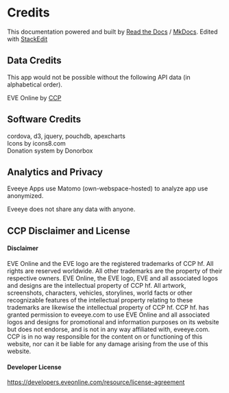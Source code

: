 # Credits

This documentation powered and built by [Read the Docs](https://readthedocs.org/) / [MkDocs](http://www.mkdocs.org). Edited with [StackEdit](https://stackedit.io/)

## Data Credits
This app would not be possible without the following API data (in alphabetical order).<br>

EVE Online by [CCP](https://ccpgames.com) <br>

## Software Credits
<a href="https://cordova.apache.org/" target="_blank" style="text-decoration: none;" class="help_links"><span class="help_links">cordova</span></a>, <a href="https://d3js.org/" target="_blank" style="text-decoration: none;" class="help_links"><span class="help_links">d3</span></a>, <a href="https://jquery.com/" target="_blank" style="text-decoration: none;" class="help_links"><span class="help_links">jquery</span></a>, <a href="https://pouchdb.com/" target="_blank" style="text-decoration: none;" class="help_links"><span class="help_links">pouchdb</span></a>, <a href="https://apexcharts.com/" target="_blank" style="text-decoration: none;" class="help_links"><span class="help_links">apexcharts</span></a><br>
Icons by <a href="https://icons8.com/icons/" target="_blank" style="text-decoration: none;" class="help_links">icons8.com</span></a><br>
Donation system by <a href="https://donorbox.org/?ref=ee" target="_blank" style="text-decoration: none;">Donorbox</a><br>

## Analytics and Privacy    
Eveeye Apps use <a href="https://matomo.org/privacy/" target="_blank" style="text-decoration: none;" class="help_links">Matomo</a>  (own-webspace-hosted) to analyze app use anonymized.<br>

Eveeye does not share any data with anyone.



## CCP Disclaimer and License
#### Disclaimer
EVE Online and the EVE logo are the registered trademarks of CCP hf. All rights are reserved worldwide. All other trademarks are the property of their respective owners. EVE Online, the EVE logo, EVE and all associated logos and designs are the intellectual property of CCP hf. All artwork, screenshots, characters, vehicles, storylines, world facts or other recognizable features of the intellectual property relating to these trademarks are likewise the intellectual property of CCP hf. CCP hf. has granted permission to eveeye.com to use EVE Online and all associated logos and designs for promotional and information purposes on its website but does not endorse, and is not in any way affiliated with, eveeye.com. CCP is in no way responsible for the content on or functioning of this website, nor can it be liable for any damage arising from the use of this website.

#### Developer License
https://developers.eveonline.com/resource/license-agreement



<!--stackedit_data:
eyJoaXN0b3J5IjpbLTE1MjA2Nzc1MjksMzc5NzgwMDcyLDE0NT
k1ODEyOTUsLTUwMDgzMjQxMSwxMjU0MTY2NjcyLDE3OTM3Mzg4
MiwtOTY1MTYzMjMxLDU3MjQ4MjAyMyw1Njg5ODU1MTYsLTYxMj
MwMjIzNiwtMTUwNTQ2NTk5MCwtMTg5ODEzNjc4NCwtMTcwMzM3
MzE4MywtMTU1MTc1Mzg0OSwtMTExMjMwMDQwMiwxMDA3Mjk0Nj
g1LC04NjAwNDE5MjQsOTIxMzAzMTkyLDY2NzcyNjk0NF19
-->